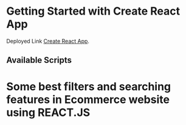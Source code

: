 # Getting Started with Create React App

Deployed Link [Create React App]([https://github.com/facebook/create-react-app](https://654480560a9f8246a9fdd747--symphonious-selkie-669511.netlify.app/)).

## Available Scripts

<h1>Some best filters and searching features in Ecommerce website using REACT.JS</h1>
